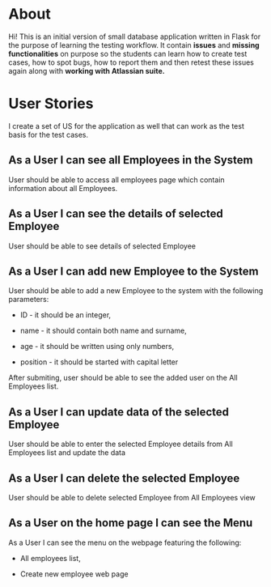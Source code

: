 # About 

Hi! This is an initial version of small database application written in Flask for the purpose of learning the testing workflow. It contain **issues** and **missing functionalities** on purpose so the students can learn how to create test cases, how to spot bugs, how to report them and then retest these issues again along with **working with Atlassian suite.** 


# User Stories

I create a set of US for the application as well that can work as the test basis for the test cases. 


## As a User I can see all Employees in the System

User should be able to access all employees page which contain information about all Employees.

## As a User I can see the details of selected Employee

User should be able to see details of selected Employee

## As a User I can add new Employee to the System

User should be able to add a new Employee to the system with the following parameters:

-   ID - it should be an integer,
    
-   name - it should contain both name and surname,
    
-   age - it should be written using only numbers,
    
-   position - it should be started with capital letter
    

After submiting, user should be able to see the added user on the All Employees list.

## As a User I can update data of the selected Employee

User should be able to enter the selected Employee details from All Employees list and update the data

## As a User I can delete the selected Employee

User should be able to delete selected Employee from All Employees view

## As a User on the home page I can see the Menu 

As a User I can see the menu on the webpage featuring the following:

-   All employees list,
    
-   Create new employee web page
